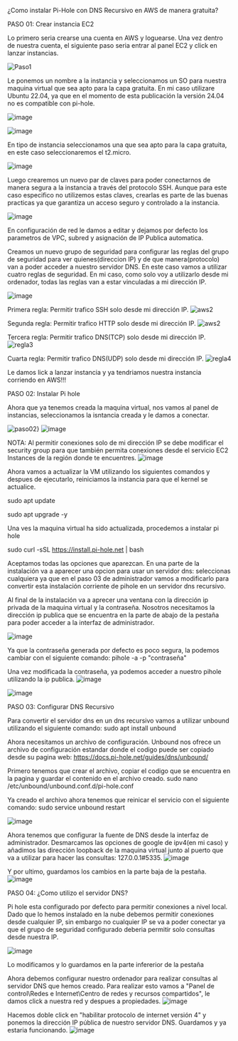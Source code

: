 ¿Como instalar Pi-Hole con DNS Recursivo en AWS de manera gratuita?

PASO 01: Crear instancia EC2

Lo primero seria crearse una cuenta en AWS y loguearse. Una vez dentro de nuestra cuenta, el siguiente paso seria entrar al panel EC2 y click en lanzar instancias.

![Paso1](https://github.com/amRamLeo/Pi-Hole-AWS/assets/87347460/c3cb8ec1-c1d0-43a1-8ac2-b47f486e8eb1)


Le ponemos un nombre a la instancia y seleccionamos un SO para nuestra maquina virtual que sea apto para la capa gratuita. En mi caso utilizare Ubuntu 22.04, ya que en el momento de esta publicación la versión 24.04 no es compatible con pi-hole.

![image](https://github.com/amRamLeo/Pi-Hole-AWS/assets/87347460/8d2155d8-b09f-43ba-ba28-fa5c41eb49df)


![image](https://github.com/amRamLeo/Pi-Hole-AWS/assets/87347460/d2285bd6-82fa-4dd9-92a0-20c7f15881bd)


En tipo de instancia seleccionamos una que sea apto para la capa gratuita, en este caso seleccionaremos el t2.micro.

![image](https://github.com/amRamLeo/Pi-Hole-AWS/assets/87347460/2b8d60c2-b899-49b1-9bb1-4e910ddc4aed)


Luego crearemos un nuevo par de claves para poder conectarnos de manera segura a la instancia a través del protocolo SSH. Aunque para este caso especifico no utilizemos estas claves, crearlas es parte de las buenas practicas ya que garantiza un acceso seguro y controlado a la instancia.

![image](https://github.com/amRamLeo/Pi-Hole-AWS/assets/87347460/e8625e99-ec20-4ef4-8e07-e5228bdb95ad)


En configuración de red le damos a editar y dejamos por defecto los parametros de VPC, subred y asignación de IP Publica automatica. 

Creamos un nuevo grupo de seguridad para configurar las reglas del grupo de seguridad para ver quienes(direccion IP) y de que manera(protocolo) van a poder acceder a nuestro servidor DNS. En este caso vamos a utilizar cuatro reglas de seguridad. En mi caso, como solo voy a utilizarlo desde mi ordenador, todas las reglas van a estar vinculadas a mi dirección IP. 

![image](https://github.com/amRamLeo/Pi-Hole-AWS/assets/87347460/202f3cf9-e5c6-4186-b8d4-468e3d695bb9)


Primera regla: Permitir trafico SSH solo desde mi dirección IP.
![aws2](https://github.com/amRamLeo/Pi-Hole-AWS/assets/87347460/7609c1d2-e6ee-4530-8a85-00038d39de58)


Segunda regla: Permitir trafico HTTP solo desde mi dirección IP.
![aws2](https://github.com/amRamLeo/Pi-Hole-AWS/assets/87347460/b259866b-e699-48ff-8ef1-fc454f4ca917)


Tercera regla: Permitir trafico DNS(TCP) solo desde mi dirección IP.
![regla3](https://github.com/amRamLeo/Pi-Hole-AWS/assets/87347460/90af46a7-a07b-4acf-9645-8accf0c175fe)


Cuarta regla: Permitir trafico DNS(UDP) solo desde mi dirección IP.
![regla4](https://github.com/amRamLeo/Pi-Hole-AWS/assets/87347460/d5ae91b1-e209-4049-b959-c29c916114fb)


Le damos lick a lanzar instancia y ya tendriamos nuestra instancia corriendo en AWS!!!



PASO 02: Instalar Pi hole

Ahora que ya tenemos creada la maquina virtual, nos vamos al panel de instancias, seleccionamos la isntancia creada y le damos a conectar.

![paso02}](https://github.com/amRamLeo/Pi-Hole-AWS/assets/87347460/bf4b63f6-a985-47bd-b2da-116d31c45661)
![image](https://github.com/amRamLeo/Pi-Hole-AWS/assets/87347460/119e07ba-7f3f-4984-b924-c2e78487f643)



NOTA: Al permitir conexiones solo de mi dirección IP se debe modificar el security group para que también permita conexiones desde el servicio EC2 Instances de la región donde te encuentres.
![image](https://github.com/amRamLeo/Pi-Hole-AWS/assets/87347460/1299974f-ea60-4088-9191-274e30c90f59)


Ahora vamos a actualizar la VM utilizando los siguientes comandos y despues de ejecutarlo, reiniciamos la instancia para que el kernel se actualice.

sudo apt update

sudo apt upgrade -y



Una ves la maquina virtual ha sido actualizada, procedemos a instalar pi hole 

sudo curl -sSL https://install.pi-hole.net | bash



Aceptamos todas las opciones que aparezcan.
En una parte de la instalación va a aparecer una opcion para usar un servidor dns: seleccionas cualquiera ya que en el paso 03 de administrador vamos a modificarlo para convertir esta instalación corriente de pihole en un servidor dns recursivo.



Al final de la instalación va a aprecer una ventana con la dirección ip privada de la maquina virtual y la contraseña. Nosotros necesitamos la dirección ip publica que se encuentra en la parte de abajo de la pestaña para poder acceder a la interfaz de administrador.

![image](https://github.com/amRamLeo/Pi-Hole-AWS/assets/87347460/f3bc89f2-ed3f-4302-b945-008bfc623b92)


Ya que la contraseña generada por defecto es poco segura, la podemos cambiar con el siguiente comando:
pihole -a -p "contraseña"


Una vez modificada la contraseña, ya podemos acceder a nuestro pihole utilizando la ip publica.
![image](https://github.com/amRamLeo/Pi-Hole-AWS/assets/87347460/3879d446-0d29-4d85-bdb5-d001c23d041e)

![image](https://github.com/amRamLeo/Pi-Hole-AWS/assets/87347460/61aa0d0e-ade0-458c-a800-81aca2133197)




PASO 03: Configurar DNS Recursivo

Para convertir el servidor dns en un dns recursivo vamos a utilizar unbound utilizando el siguiente comando:
sudo apt install unbound

Ahora necesitamos un archivo de configuración. Unbound nos ofrece un archivo de configuración estandar donde el codigo puede ser copiado desde su pagina web: https://docs.pi-hole.net/guides/dns/unbound/

Primero tenemos que crear el archivo, copiar el codigo que se encuentra en la pagina y guardar el contenido en el archivo creado.
sudo nano /etc/unbound/unbound.conf.d/pi-hole.conf

Ya creado el archivo ahora tenemos que reinicar el servicio con el siguiente comando:
sudo service unbound restart


![image](https://github.com/amRamLeo/Pi-Hole-AWS/assets/87347460/68128eb8-6dd1-49e6-9dfb-788ca18b1084)

Ahora tenemos que configurar la fuente de DNS desde la interfaz de administrador.
Desmarcamos las opciones de google de ipv4(en mi caso) y añadimos las dirección loopback de la maquina virtual junto al puerto que va a utilizar para hacer las consultas: 127.0.0.1#5335.
![image](https://github.com/amRamLeo/Pi-Hole-AWS/assets/87347460/2cd35a99-0add-4fca-849b-0358e24520da)

Y por ultimo, guardamos los cambios en la parte baja de la pestaña.
![image](https://github.com/amRamLeo/Pi-Hole-AWS/assets/87347460/1bc4a7b2-6b10-4bad-9398-0683cd2d1c98)


PASO 04: ¿Como utilizo el servidor DNS?

Pi hole esta configurado por defecto para permitir conexiones a nivel local. Dado que lo hemos instalado en la nube debemos permitir conexiones desde cualquier IP, sin embargo no cualquier IP se va a poder conectar ya que el grupo de seguridad configurado deberia permitir solo consultas desde nuestra IP. 

![image](https://github.com/amRamLeo/Pi-Hole-AWS/assets/87347460/5ae35159-8be5-4002-b059-04dd7382fc39)

Lo modificamos y lo guardamos en la parte infererior de la pestaña

Ahora debemos configurar nuestro ordenador para realizar consultas al servidor DNS que hemos creado. 
Para realizar esto vamos a "Panel de control\Redes e Internet\Centro de redes y recursos compartidos", le damos click a nuestra red y despues a propiedades.
![image](https://github.com/amRamLeo/Pi-Hole-AWS/assets/87347460/9ecb4707-6a2b-4a2b-a2d4-f766b92a0388)

Hacemos doble click en "habilitar protocolo de internet versión 4" y ponemos la dirección IP pública de nuestro servidor DNS. Guardamos y ya estaria funcionando.
![image](https://github.com/amRamLeo/Pi-Hole-AWS/assets/87347460/3c3fc079-6ff4-47d8-864d-9bafc2035808)





